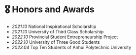 # 🎖 Honors and Awards
- *2021.10* National Inspirational Scholarship
- *2021.10* University of Third Class Scholarship
- *2022.10* Provincial Student Entrepreneurship Project
- *2022.10* University of Three Good Students
- *2023.04* Top Ten Students of Anhui Polytechnic University
